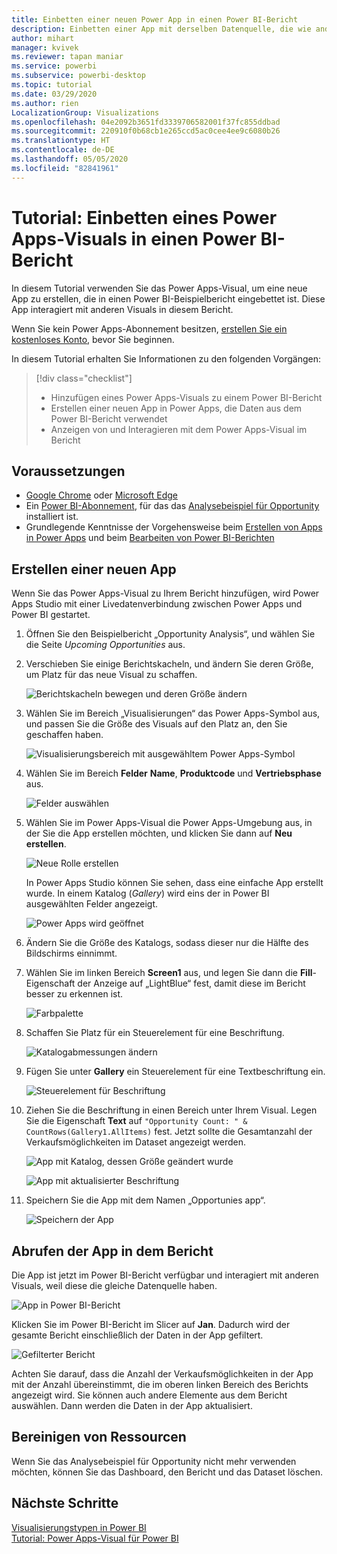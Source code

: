 ```yaml
---
title: Einbetten einer neuen Power App in einen Power BI-Bericht
description: Einbetten einer App mit derselben Datenquelle, die wie andere Berichtselemente gefiltert werden kann
author: mihart
manager: kvivek
ms.reviewer: tapan maniar
ms.service: powerbi
ms.subservice: powerbi-desktop
ms.topic: tutorial
ms.date: 03/29/2020
ms.author: rien
LocalizationGroup: Visualizations
ms.openlocfilehash: 04e2092b3651fd3339706582001f37fc855ddbad
ms.sourcegitcommit: 220910f0b68cb1e265ccd5ac0cee4ee9c6080b26
ms.translationtype: HT
ms.contentlocale: de-DE
ms.lasthandoff: 05/05/2020
ms.locfileid: "82841961"
---
```

# <a name="tutorial-embed-a-power-apps-visual-in-a-power-bi-report"></a>Tutorial: Einbetten eines Power Apps-Visuals in einen Power BI-Bericht

In diesem Tutorial verwenden Sie das Power Apps-Visual, um eine neue App zu erstellen, die in einen Power BI-Beispielbericht eingebettet ist. Diese App interagiert mit anderen Visuals in diesem Bericht.

Wenn Sie kein Power Apps-Abonnement besitzen, [erstellen Sie ein kostenloses Konto](https://web.powerapps.com/signup?redirect=marketing&email=), bevor Sie beginnen.

In diesem Tutorial erhalten Sie Informationen zu den folgenden Vorgängen:
> [!div class="checklist"]
> * Hinzufügen eines Power Apps-Visuals zu einem Power BI-Bericht
> * Erstellen einer neuen App in Power Apps, die Daten aus dem Power BI-Bericht verwendet
> * Anzeigen von und Interagieren mit dem Power Apps-Visual im Bericht

## <a name="prerequisites"></a>Voraussetzungen

* [Google Chrome](https://www.google.com/chrome/browser/) oder [Microsoft Edge](https://www.microsoft.com/windows/microsoft-edge)
* Ein [Power BI-Abonnement](https://docs.microsoft.com/power-bi/service-self-service-signup-for-power-bi), für das das [Analysebeispiel für Opportunity](https://docs.microsoft.com/power-bi/sample-opportunity-analysis#get-the-content-pack-for-this-sample) installiert ist.
* Grundlegende Kenntnisse der Vorgehensweise beim [Erstellen von Apps in Power Apps](https://docs.microsoft.com/powerapps/maker/canvas-apps/data-platform-create-app-scratch) und beim [Bearbeiten von Power BI-Berichten](https://docs.microsoft.com/power-bi/service-the-report-editor-take-a-tour)



## <a name="create-a-new-app"></a>Erstellen einer neuen App
Wenn Sie das Power Apps-Visual zu Ihrem Bericht hinzufügen, wird Power Apps Studio mit einer Livedatenverbindung zwischen Power Apps und Power BI gestartet.

1. Öffnen Sie den Beispielbericht „Opportunity Analysis“, und wählen Sie die Seite *Upcoming Opportunities* aus. 


2. Verschieben Sie einige Berichtskacheln, und ändern Sie deren Größe, um Platz für das neue Visual zu schaffen.

    ![Berichtskacheln bewegen und deren Größe ändern](media/power-bi-visualization-powerapp/power-bi-report-page.jpg)

2. Wählen Sie im Bereich „Visualisierungen“ das Power Apps-Symbol aus, und passen Sie die Größe des Visuals auf den Platz an, den Sie geschaffen haben.

    ![Visualisierungsbereich mit ausgewähltem Power Apps-Symbol](media/power-bi-visualization-powerapp/power-bi-powerapps-icon.jpg)

3. Wählen Sie im Bereich **Felder** **Name**, **Produktcode** und **Vertriebsphase** aus. 

    ![Felder auswählen](media/power-bi-visualization-powerapp/power-bi-fields.png)

4. Wählen Sie im Power Apps-Visual die Power Apps-Umgebung aus, in der Sie die App erstellen möchten, und klicken Sie dann auf **Neu erstellen**.

    ![Neue Rolle erstellen](media/power-bi-visualization-powerapp/power-bi-create-new-powerapp.png)

    In Power Apps Studio können Sie sehen, dass eine einfache App erstellt wurde. In einem Katalog (*Gallery*) wird eins der in Power BI ausgewählten Felder angezeigt.

    ![Power Apps wird geöffnet](media/power-bi-visualization-powerapp/power-bi-power-app.png)

5.  Ändern Sie die Größe des Katalogs, sodass dieser nur die Hälfte des Bildschirms einnimmt. 

6. Wählen Sie im linken Bereich **Screen1** aus, und legen Sie dann die **Fill**-Eigenschaft der Anzeige auf „LightBlue“ fest, damit diese im Bericht besser zu erkennen ist.

    ![Farbpalette](media/power-bi-visualization-powerapp/power-bi-powerapps-fill.png)

6. Schaffen Sie Platz für ein Steuerelement für eine Beschriftung. 

    ![Katalogabmessungen ändern](media/power-bi-visualization-powerapp/power-bi-powerapps-gallery.png)


8. Fügen Sie unter **Gallery** ein Steuerelement für eine Textbeschriftung ein.

   ![Steuerelement für Beschriftung](media/power-bi-visualization-powerapp/power-bi-label.png)

7. Ziehen Sie die Beschriftung in einen Bereich unter Ihrem Visual. Legen Sie die Eigenschaft **Text** auf `"Opportunity Count: " & CountRows(Gallery1.AllItems)` fest. Jetzt sollte die Gesamtanzahl der Verkaufsmöglichkeiten im Dataset angezeigt werden.

    ![App mit Katalog, dessen Größe geändert wurde](media/power-bi-visualization-powerapp/power-bi-power-app-label.png)

    ![App mit aktualisierter Beschriftung](media/power-bi-visualization-powerapp/power-bi-label-live.png)

7. Speichern Sie die App mit dem Namen „Opportunies app“. 

    ![Speichern der App](media/power-bi-visualization-powerapp/power-bi-save-powerapp.png)


## <a name="view-the-app-in-the-report"></a>Abrufen der App in dem Bericht
Die App ist jetzt im Power BI-Bericht verfügbar und interagiert mit anderen Visuals, weil diese die gleiche Datenquelle haben.

![App in Power BI-Bericht](media/power-bi-visualization-powerapp/power-bi-powerapps-visual.png)

Klicken Sie im Power BI-Bericht im Slicer auf **Jan**. Dadurch wird der gesamte Bericht einschließlich der Daten in der App gefiltert.

![Gefilterter Bericht](media/power-bi-visualization-powerapp/power-bi-last.png)

Achten Sie darauf, dass die Anzahl der Verkaufsmöglichkeiten in der App mit der Anzahl übereinstimmt, die im oberen linken Bereich des Berichts angezeigt wird. Sie können auch andere Elemente aus dem Bericht auswählen. Dann werden die Daten in der App aktualisiert.


## <a name="clean-up-resources"></a>Bereinigen von Ressourcen
Wenn Sie das Analysebeispiel für Opportunity nicht mehr verwenden möchten, können Sie das Dashboard, den Bericht und das Dataset löschen.


## <a name="next-steps"></a>Nächste Schritte
[Visualisierungstypen in Power BI](power-bi-visualization-types-for-reports-and-q-and-a.md)    
[Tutorial: Power Apps-Visual für Power BI](https://docs.microsoft.com/powerapps/maker/canvas-apps/powerapps-custom-visual)    
